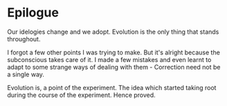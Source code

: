 # Epilogue

Our idelogies change and we adopt. Evolution is the only thing that stands throughout. 

I forgot a few other points I was trying to make. But it's alright because the subconscious takes care of it.
I made a few mistakes and even learnt to adapt to some strange ways of dealing with them - Correction need not be a single way. 

Evolution is, a point of the experiment. The idea which started taking root during the course of the experiment. Hence proved. 